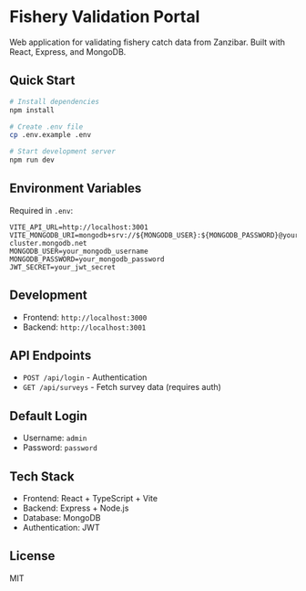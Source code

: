 # Fishery Validation Portal

Web application for validating fishery catch data from Zanzibar. Built with React, Express, and MongoDB.

## Quick Start

```bash
# Install dependencies
npm install

# Create .env file
cp .env.example .env

# Start development server
npm run dev
```

## Environment Variables

Required in `.env`:
```env
VITE_API_URL=http://localhost:3001
VITE_MONGODB_URI=mongodb+srv://${MONGODB_USER}:${MONGODB_PASSWORD}@your-cluster.mongodb.net
MONGODB_USER=your_mongodb_username
MONGODB_PASSWORD=your_mongodb_password
JWT_SECRET=your_jwt_secret
```

## Development

- Frontend: `http://localhost:3000`
- Backend: `http://localhost:3001`

## API Endpoints

- `POST /api/login` - Authentication
- `GET /api/surveys` - Fetch survey data (requires auth)

## Default Login

- Username: `admin`
- Password: `password`

## Tech Stack

- Frontend: React + TypeScript + Vite
- Backend: Express + Node.js
- Database: MongoDB
- Authentication: JWT

## License

MIT 